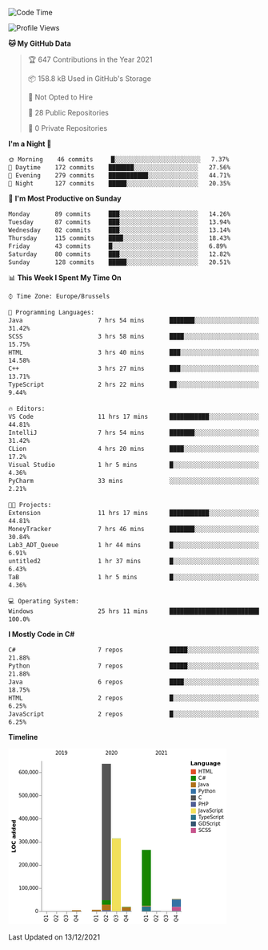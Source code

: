 <!--START_SECTION:waka-->
![Code Time](http://img.shields.io/badge/Code%20Time-56%20hrs%2034%20mins-blue)

![Profile Views](http://img.shields.io/badge/Profile%20Views-0-blue)

**🐱 My GitHub Data** 

> 🏆 647 Contributions in the Year 2021
 > 
> 📦 158.8 kB Used in GitHub's Storage 
 > 
> 🚫 Not Opted to Hire
 > 
> 📜 28 Public Repositories 
 > 
> 🔑 0 Private Repositories  
 > 
**I'm a Night 🦉** 

```text
🌞 Morning    46 commits     █░░░░░░░░░░░░░░░░░░░░░░░░   7.37% 
🌆 Daytime    172 commits    ███████░░░░░░░░░░░░░░░░░░   27.56% 
🌃 Evening    279 commits    ███████████░░░░░░░░░░░░░░   44.71% 
🌙 Night      127 commits    █████░░░░░░░░░░░░░░░░░░░░   20.35%

```
📅 **I'm Most Productive on Sunday** 

```text
Monday       89 commits     ███░░░░░░░░░░░░░░░░░░░░░░   14.26% 
Tuesday      87 commits     ███░░░░░░░░░░░░░░░░░░░░░░   13.94% 
Wednesday    82 commits     ███░░░░░░░░░░░░░░░░░░░░░░   13.14% 
Thursday     115 commits    ████░░░░░░░░░░░░░░░░░░░░░   18.43% 
Friday       43 commits     █░░░░░░░░░░░░░░░░░░░░░░░░   6.89% 
Saturday     80 commits     ███░░░░░░░░░░░░░░░░░░░░░░   12.82% 
Sunday       128 commits    █████░░░░░░░░░░░░░░░░░░░░   20.51%

```


📊 **This Week I Spent My Time On** 

```text
⌚︎ Time Zone: Europe/Brussels

💬 Programming Languages: 
Java                     7 hrs 54 mins       ███████░░░░░░░░░░░░░░░░░░   31.42% 
SCSS                     3 hrs 58 mins       ████░░░░░░░░░░░░░░░░░░░░░   15.75% 
HTML                     3 hrs 40 mins       ███░░░░░░░░░░░░░░░░░░░░░░   14.58% 
C++                      3 hrs 27 mins       ███░░░░░░░░░░░░░░░░░░░░░░   13.71% 
TypeScript               2 hrs 22 mins       ██░░░░░░░░░░░░░░░░░░░░░░░   9.44%

🔥 Editors: 
VS Code                  11 hrs 17 mins      ███████████░░░░░░░░░░░░░░   44.81% 
IntelliJ                 7 hrs 54 mins       ███████░░░░░░░░░░░░░░░░░░   31.42% 
CLion                    4 hrs 20 mins       ████░░░░░░░░░░░░░░░░░░░░░   17.2% 
Visual Studio            1 hr 5 mins         █░░░░░░░░░░░░░░░░░░░░░░░░   4.36% 
PyCharm                  33 mins             ░░░░░░░░░░░░░░░░░░░░░░░░░   2.21%

🐱‍💻 Projects: 
Extension                11 hrs 17 mins      ███████████░░░░░░░░░░░░░░   44.81% 
MoneyTracker             7 hrs 46 mins       ███████░░░░░░░░░░░░░░░░░░   30.84% 
Lab3_ADT_Queue           1 hr 44 mins        █░░░░░░░░░░░░░░░░░░░░░░░░   6.91% 
untitled2                1 hr 37 mins        █░░░░░░░░░░░░░░░░░░░░░░░░   6.43% 
TaB                      1 hr 5 mins         █░░░░░░░░░░░░░░░░░░░░░░░░   4.36%

💻 Operating System: 
Windows                  25 hrs 11 mins      █████████████████████████   100.0%

```

**I Mostly Code in C#** 

```text
C#                       7 repos             █████░░░░░░░░░░░░░░░░░░░░   21.88% 
Python                   7 repos             █████░░░░░░░░░░░░░░░░░░░░   21.88% 
Java                     6 repos             ████░░░░░░░░░░░░░░░░░░░░░   18.75% 
HTML                     2 repos             █░░░░░░░░░░░░░░░░░░░░░░░░   6.25% 
JavaScript               2 repos             █░░░░░░░░░░░░░░░░░░░░░░░░   6.25%

```


**Timeline**

![Chart not found](https://raw.githubusercontent.com/Arafa42/Arafa42/main/charts/bar_graph.png) 


 Last Updated on 13/12/2021
<!--END_SECTION:waka-->


<!-- 
[![Hits](https://hits.seeyoufarm.com/api/count/incr/badge.svg?url=https%3A%2F%2Fgithub.com%2FArafa42&count_bg=%23455AF3&title_bg=%23262D3B&icon=github.svg&icon_color=%23588EF7&title=visitors&edge_flat=false)](https://hits.seeyoufarm.com)
 -->
